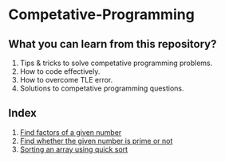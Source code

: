# Competative-Programming

## What you can learn from this repository?
  1. Tips & tricks to solve competative programming problems.
  2. How to code effectively.
  3. How to overcome TLE error.
  4. Solutions to competative programming questions.

## Index
  1. [Find factors of a given number](https://github.com/Mathesh-kumar/Competative-Programming/tree/main/1.Factors_of_a_number)
  2. [Find whether the given number is prime or not](https://github.com/Mathesh-kumar/Competative-Programming/tree/main/2.Prime_Number_or_not)
  3. [Sorting an array using quick sort](https://github.com/Mathesh-kumar/Competative-Programming/tree/main/3.Quick_Sort)
